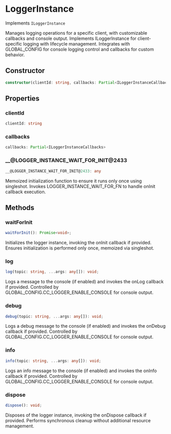 # LoggerInstance

Implements `ILoggerInstance`

Manages logging operations for a specific client, with customizable callbacks and console output.
Implements ILoggerInstance for client-specific logging with lifecycle management.
Integrates with GLOBAL_CONFIG for console logging control and callbacks for custom behavior.

## Constructor

```ts
constructor(clientId: string, callbacks: Partial<ILoggerInstanceCallbacks>);
```

## Properties

### clientId

```ts
clientId: string
```

### callbacks

```ts
callbacks: Partial<ILoggerInstanceCallbacks>
```

### __@LOGGER_INSTANCE_WAIT_FOR_INIT@2433

```ts
__@LOGGER_INSTANCE_WAIT_FOR_INIT@2433: any
```

Memoized initialization function to ensure it runs only once using singleshot.
Invokes LOGGER_INSTANCE_WAIT_FOR_FN to handle onInit callback execution.

## Methods

### waitForInit

```ts
waitForInit(): Promise<void>;
```

Initializes the logger instance, invoking the onInit callback if provided.
Ensures initialization is performed only once, memoized via singleshot.

### log

```ts
log(topic: string, ...args: any[]): void;
```

Logs a message to the console (if enabled) and invokes the onLog callback if provided.
Controlled by GLOBAL_CONFIG.CC_LOGGER_ENABLE_CONSOLE for console output.

### debug

```ts
debug(topic: string, ...args: any[]): void;
```

Logs a debug message to the console (if enabled) and invokes the onDebug callback if provided.
Controlled by GLOBAL_CONFIG.CC_LOGGER_ENABLE_CONSOLE for console output.

### info

```ts
info(topic: string, ...args: any[]): void;
```

Logs an info message to the console (if enabled) and invokes the onInfo callback if provided.
Controlled by GLOBAL_CONFIG.CC_LOGGER_ENABLE_CONSOLE for console output.

### dispose

```ts
dispose(): void;
```

Disposes of the logger instance, invoking the onDispose callback if provided.
Performs synchronous cleanup without additional resource management.
